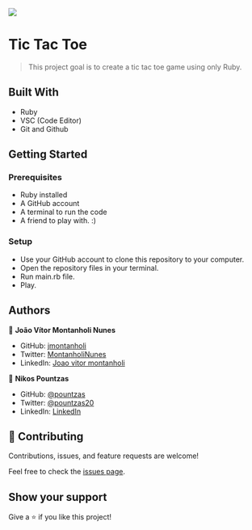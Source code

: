 ![](https://img.shields.io/badge/Microverse-blueviolet)

# Tic Tac Toe

> This project goal is to create a tic tac toe game using only Ruby.

## Built With

- Ruby
- VSC (Code Editor)
- Git and Github

## Getting Started

### Prerequisites
  * Ruby installed
  * A GitHub account
  * A terminal to run the code
  * A friend to play with. :)

### Setup
  * Use your GitHub account to clone this repository to your computer.
  * Open the repository files in your terminal.
  * Run main.rb file.
  * Play.
  
## Authors

👤 **João Vítor Montanholi Nunes**

- GitHub: [jmontanholi](https://github.com/jmontanholi)
- Twitter: [MontanholiNunes](https://twitter.com/MontanholiNunes)
- LinkedIn: [Joao vitor montanholi](https://www.linkedin.com/in/joaovitormontanholi/)

👤 **Nikos Pountzas**

- GitHub: [@pountzas](https://github.com/pountzas)
- Twitter: [@pountzas20](https://twitter.com/pountzas20)
- LinkedIn: [LinkedIn](https://www.linkedin.com/in/nikos-pountzas-173ba4a8/)


## 🤝 Contributing

Contributions, issues, and feature requests are welcome!

Feel free to check the [issues page](https://github.com/jmontanholi/tic_tac_toe/issues).

## Show your support

Give a ⭐️ if you like this project!
